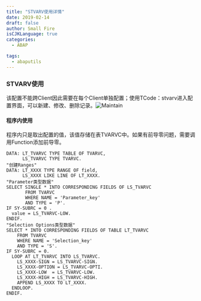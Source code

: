 ```yaml
---
title: "STVARV使用详情"
date: 2019-02-14
draft: false
author: Small Fire
isCJKLanguage: true
categories: 
  - ABAP

tags: 
  - abaputils
---
```


### STVARV使用

​	该配置不能跨Client因此需要在每个Client单独配置；使用TCode：stvarv进入配置界面，可以新建、修改、删除记录。![Maintain](/images/ABAP/Stvarv.png)

#### 程序内使用

​	程序内只是取出配置的值，该值存储在表TVARVC中。如果有前导零问题，需要调用Function添加前导零。

```JS
DATA: LT_TVARVC TYPE TABLE OF TVARVC,
      LS_TVARVC TYPE TVARVC.
"创建Ranges"
DATA: LT_XXXX TYPE RANGE OF field,
      LS_XXXX LIKE LINE OF LT_XXXX.
"Parameter类型数据"
SELECT SINGLE * INTO CORRESPONDING FIELDS OF LS_TVARVC
       FROM TVARVC
       WHERE NAME = 'Parameter_key'
       AND TYPE = 'P'.
IF SY-SUBRC = 0 .
  value = LS_TVARVC-LOW.
ENDIF.
"Selection Options类型数据"
SELECT * INTO CORRESPONDING FIELDS OF TABLE LT_TVARVC
	FROM TVARVC
    WHERE NAME = 'Selection_key'
    AND TYPE = 'S'.
IF SY-SUBRC = 0.
  LOOP AT LT_TVARVC INTO LS_TVARVC.
    LS_XXXX-SIGN = LS_TVARVC-SIGN.
    LS_XXXX-OPTION = LS_TVARVC-OPTI.
  	LS_XXXX-LOW  = LS_TVARVC-LOW.
    LS_XXXX-HIGH = LS_TVARVC-HIGH.
    APPEND LS_XXXX TO LT_XXXX.
  ENDLOOP.
ENDIF.
```
